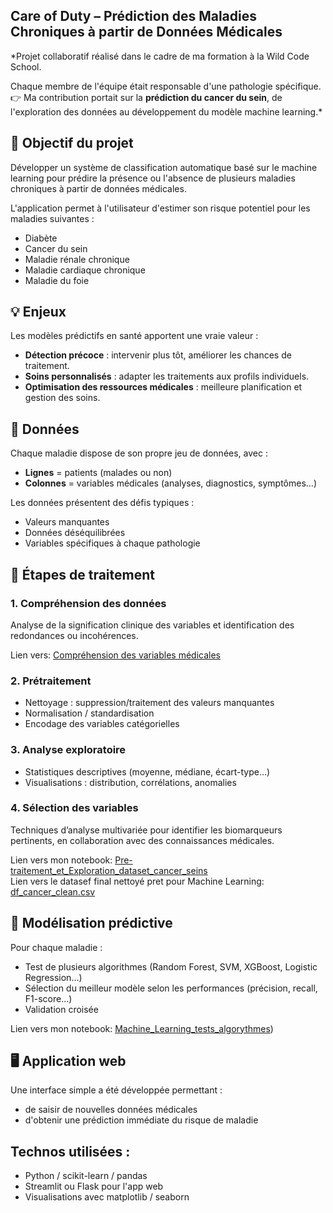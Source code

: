 
## Care of Duty – Prédiction des Maladies Chroniques à partir de Données Médicales
*Projet collaboratif réalisé dans le cadre de ma formation à la Wild Code School.

Chaque membre de l'équipe était responsable d'une pathologie spécifique.  
👉 Ma contribution portait sur la **prédiction du cancer du sein**, de l'exploration des données au développement du modèle machine learning.*

## 🎯 Objectif du projet

Développer un système de classification automatique basé sur le machine learning pour prédire la présence ou l'absence de plusieurs maladies chroniques à partir de données médicales.

L'application permet à l'utilisateur d'estimer son risque potentiel pour les maladies suivantes :
- Diabète
- Cancer du sein
- Maladie rénale chronique
- Maladie cardiaque chronique
- Maladie du foie

## 💡 Enjeux

Les modèles prédictifs en santé apportent une vraie valeur :
- **Détection précoce** : intervenir plus tôt, améliorer les chances de traitement.
- **Soins personnalisés** : adapter les traitements aux profils individuels.
- **Optimisation des ressources médicales** : meilleure planification et gestion des soins.

## 🧪 Données
Chaque maladie dispose de son propre jeu de données, avec :
- **Lignes** = patients (malades ou non)
- **Colonnes** = variables médicales (analyses, diagnostics, symptômes…)

Les données présentent des défis typiques :
- Valeurs manquantes
- Données déséquilibrées
- Variables spécifiques à chaque pathologie

## 🔧 Étapes de traitement

### 1. Compréhension des données
Analyse de la signification clinique des variables et identification des redondances ou incohérences.

Lien vers: [Compréhension des variables médicales](https://github.com/ViktoryiaKM/Modele_predictif_pour_maladies_chroniques_avec_Python/blob/main/variables_Caracteristiques_prediction_cancer_sein.pdf)

### 2. Prétraitement
- Nettoyage : suppression/traitement des valeurs manquantes
- Normalisation / standardisation
- Encodage des variables catégorielles

### 3. Analyse exploratoire
- Statistiques descriptives (moyenne, médiane, écart-type…)
- Visualisations : distribution, corrélations, anomalies

### 4. Sélection des variables
Techniques d’analyse multivariée pour identifier les biomarqueurs pertinents, en collaboration avec des connaissances médicales.

Lien vers mon notebook: [Pre-traitement_et_Exploration_dataset_cancer_seins](https://github.com/ViktoryiaKM/Modele_predictif_pour_maladies_chroniques_avec_Python/blob/main/Projet3_01_Pre-traitement_et_Exploration_dataset_cancer_seins.ipynb)  
Lien vers le datasef final nettoyé pret pour Machine Learning: [df_cancer_clean.csv](https://github.com/ViktoryiaKM/Modele_predictif_pour_maladies_chroniques_avec_Python/blob/main/df_cancer_clean.csv)

## 🤖 Modélisation prédictive

Pour chaque maladie :
- Test de plusieurs algorithmes (Random Forest, SVM, XGBoost, Logistic Regression…)
- Sélection du meilleur modèle selon les performances (précision, recall, F1-score…)
- Validation croisée

Lien vers mon notebook: [Machine_Learning_tests_algorythmes](https://github.com/ViktoryiaKM/Modele_predictif_pour_maladies_chroniques_avec_Python/blob/main/Projet3_02_Machine_Learning.ipynb))

## 🖥️ Application web

Une interface simple a été développée permettant :
- de saisir de nouvelles données médicales
- d'obtenir une prédiction immédiate du risque de maladie

## Technos utilisées :
- Python / scikit-learn / pandas
- Streamlit ou Flask pour l'app web
- Visualisations avec matplotlib / seaborn
